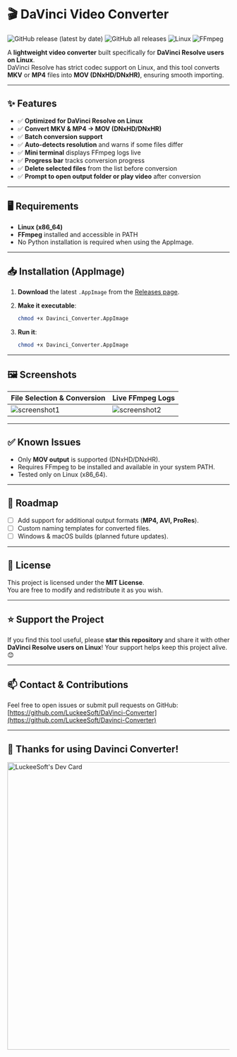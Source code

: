# 🎬 DaVinci Video Converter

![GitHub release (latest by date)](https://img.shields.io/github/v/release/LuckeeSoft/DaVinci-Converter?style=for-the-badge)
![GitHub all releases](https://img.shields.io/github/downloads/LuckeeSoft/DaVinci-Converter/total?style=for-the-badge)
![Linux](https://img.shields.io/badge/platform-Linux%20x86__64-orange?style=for-the-badge)
![FFmpeg](https://img.shields.io/badge/Requires-FFmpeg-blue?style=for-the-badge)

A **lightweight video converter** built specifically for **DaVinci Resolve users on Linux**.  
DaVinci Resolve has strict codec support on Linux, and this tool converts **MKV** or **MP4** files into **MOV (DNxHD/DNxHR)**, ensuring smooth importing.

---

## ✨ Features

- ✅ **Optimized for DaVinci Resolve on Linux**  
- ✅ **Convert MKV & MP4 → MOV (DNxHD/DNxHR)**  
- ✅ **Batch conversion support**  
- ✅ **Auto-detects resolution** and warns if some files differ  
- ✅ **Mini terminal** displays FFmpeg logs live  
- ✅ **Progress bar** tracks conversion progress  
- ✅ **Delete selected files** from the list before conversion  
- ✅ **Prompt to open output folder or play video** after conversion  

---

## 🖥 Requirements

- **Linux (x86_64)**  
- **FFmpeg** installed and accessible in PATH  
- No Python installation is required when using the AppImage.

---

## 📥 Installation (AppImage)

1. **Download** the latest `.AppImage` from the [Releases page](https://github.com/LuckeeSoft/Davinci-Converter/releases).  
2. **Make it executable**:

   ```bash
   chmod +x Davinci_Converter.AppImage
3. **Run it**:

   ```bash
   chmod +x Davinci_Converter.AppImage

---

## 🖼 Screenshots

| File Selection & Conversion | Live FFmpeg Logs |
|-----------------------------|------------------|
| ![screenshot1](docs/Screenshot1.png) | ![screenshot2](docs/Screenshot2.png) |

---

## ✅ Known Issues

- Only **MOV output** is supported (DNxHD/DNxHR).  
- Requires FFmpeg to be installed and available in your system PATH.  
- Tested only on Linux (x86_64).

---

## 📌 Roadmap

- [ ] Add support for additional output formats (**MP4, AVI, ProRes**).  
- [ ] Custom naming templates for converted files.  
- [ ] Windows & macOS builds (planned future updates).

---

## 📝 License

This project is licensed under the **MIT License**.  
You are free to modify and redistribute it as you wish.

---

## ⭐ Support the Project

If you find this tool useful, please **star this repository** and share it with other **DaVinci Resolve users on Linux**! Your support helps keep this project alive. 😊

---

## 📫 Contact & Contributions

Feel free to open issues or submit pull requests on GitHub:  
[https://github.com/LuckeeSoft/DaVinci-Converter](https://github.com/LuckeeSoft/Davinci-Converter)

---

## 🙏 Thanks for using Davinci Converter!


<a href="https://app.daily.dev/luckeesoft"><img src="https://api.daily.dev/devcards/v2/eLhuUnHDYIqUdX882IbJe.png?type=wide&r=uo1" width="652" alt="LuckeeSoft's Dev Card"/></a>

